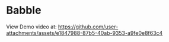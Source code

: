 # Babble
View Demo video at: 
https://github.com/user-attachments/assets/e1847988-87b5-40ab-9353-a9fe0e8f63c4

